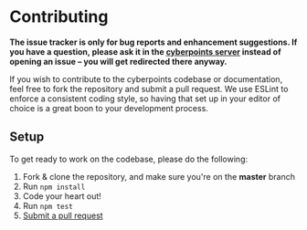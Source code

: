 # Contributing

**The issue tracker is only for bug reports and enhancement suggestions. If you have a question, please ask it in the [cyberpoints server](https://discord.gg/fGPcybt) instead of opening an issue – you will get redirected there anyway.**

If you wish to contribute to the cyberpoints codebase or documentation, feel free to fork the repository and submit a
pull request. We use ESLint to enforce a consistent coding style, so having that set up in your editor of choice
is a great boon to your development process.

## Setup

To get ready to work on the codebase, please do the following:

1.  Fork & clone the repository, and make sure you're on the **master** branch
2.  Run `npm install`
3.  Code your heart out!
4.  Run `npm test`
5.  [Submit a pull request](https://github.com/kendinikertenkelebek/cyberpoints/compare)
